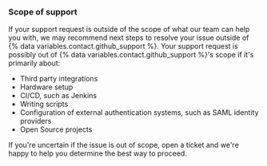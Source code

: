 
### Scope of support

If your support request is outside of the scope of what our team can help you with, we may recommend next steps to resolve your issue outside of {% data variables.contact.github_support %}. Your support request is possibly out of {% data variables.contact.github_support %}'s scope if it's primarily about:
- Third party integrations
- Hardware setup
- CI/CD, such as Jenkins
- Writing scripts
- Configuration of external authentication systems, such as SAML identity providers
- Open Source projects

If you're uncertain if the issue is out of scope, open a ticket and we're happy to help you determine the best way to proceed.
